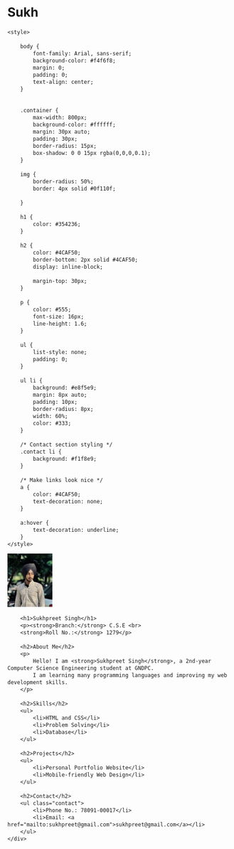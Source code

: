 # Sukh
<!DOCTYPE html>
<html lang="en">
<head>
    <meta charset="UTF-8">
    <meta name="viewport" content="width=device-width, initial-scale=1.0">
    <title>Sukhpreet Singh - Portfolio</title>

    <style>
    
        body {
            font-family: Arial, sans-serif;
            background-color: #f4f6f8;
            margin: 0;
            padding: 0;
            text-align: center;
        }

        
        .container {
            max-width: 800px;
            background-color: #ffffff;
            margin: 30px auto;
            padding: 30px;
            border-radius: 15px;
            box-shadow: 0 0 15px rgba(0,0,0,0.1);
        }

        img {
            border-radius: 50%;
            border: 4px solid #0f110f;
            
        }

        h1 {
            color: #354236;
        }

        h2 {
            color: #4CAF50;
            border-bottom: 2px solid #4CAF50;
            display: inline-block;
            
            margin-top: 30px;
        }

        p {
            color: #555;
            font-size: 16px;
            line-height: 1.6;
        }

        ul {
            list-style: none;
            padding: 0;
        }

        ul li {
            background: #e8f5e9;
            margin: 8px auto;
            padding: 10px;
            border-radius: 8px;
            width: 60%;
            color: #333;
        }

        /* Contact section styling */
        .contact li {
            background: #f1f8e9;
        }

        /* Make links look nice */
        a {
            color: #4CAF50;
            text-decoration: none;
        }

        a:hover {
            text-decoration: underline;
        }
    </style>
</head>

<body>
    <div class="container">
        <img src="IMG_4243.JPG" width="20%" height="25%" alt="Profile Photo">

        <h1>Sukhpreet Singh</h1>
        <p><strong>Branch:</strong> C.S.E <br>
        <strong>Roll No.:</strong> 1279</p>

        <h2>About Me</h2>
        <p>
            Hello! I am <strong>Sukhpreet Singh</strong>, a 2nd-year Computer Science Engineering student at GNDPC. 
            I am learning many programming languages and improving my web development skills.
        </p>

        <h2>Skills</h2>
        <ul>
            <li>HTML and CSS</li>
            <li>Problem Solving</li>
            <li>Database</li>
        </ul>

        <h2>Projects</h2>
        <ul>
            <li>Personal Portfolio Website</li>
            <li>Mobile-friendly Web Design</li>
        </ul>  

        <h2>Contact</h2> 
        <ul class="contact">
            <li>Phone No.: 78091-00017</li>
            <li>Email: <a href="mailto:sukhpreet@gmail.com">sukhpreet@gmail.com</a></li>
        </ul>
    </div>
</body>
</html>
